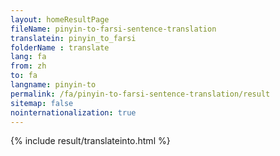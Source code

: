 ```yaml
---
layout: homeResultPage
fileName: pinyin-to-farsi-sentence-translation
translatein: pinyin_to_farsi
folderName : translate
lang: fa
from: zh
to: fa
langname: pinyin-to
permalink: /fa/pinyin-to-farsi-sentence-translation/result
sitemap: false
nointernationalization: true
---
```

{% include result/translateinto.html %}

<script src="/js/result/translation.js" data-foldername="{{page.folderName}}" data-lang="{{page.lang}}"></script>

